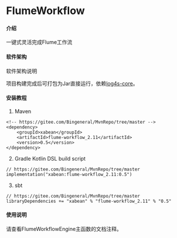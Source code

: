 # FlumeWorkflow

#### 介绍
一键式灵活完成Flume工作流

#### 软件架构
软件架构说明

项目构建完成后可打包为Jar直接运行，依赖[log4s-core](https://gitee.com/Bingeneral/MvnRepo/tree/master/xabean/log4s-core_2.11)。

#### 安装教程

1. Maven
```
<!-- https://gitee.com/Bingeneral/MvnRepo/tree/master -->
<dependency>
    <groupId>xabean</groupId>
    <artifactId>flume-workflow_2.11</artifactId>
    <version>0.5</version>
</dependency>
```
2. Gradle Kotlin DSL build script
```
// https://gitee.com/Bingeneral/MvnRepo/tree/master
implementation("xabean:flume-workflow_2.11:0.5")
```
3. sbt
```
// https://gitee.com/Bingeneral/MvnRepo/tree/master
libraryDependencies += "xabean" % "flume-workflow_2.11" % "0.5"
```

#### 使用说明

请查看FlumeWorkflowEngine主函数的文档注释。
